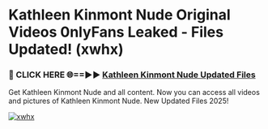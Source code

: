 # Kathleen Kinmont Nude Original Videos 0nlyFans Leaked - Files Updated! (xwhx)

<h3>🔴 CLICK HERE 🌐==►► <a href="https://tinyurl.com/5h6xmrr3" rel="nofollow">Kathleen Kinmont Nude Updated Files</a></h3>

Get Kathleen Kinmont Nude and all content. Now you can access all videos and pictures of Kathleen Kinmont Nude. New Updated Files 2025!

[![xwhx](https://i.imgur.com/KVD873Z.gif)](https://tinyurl.com/5h6xmrr3)
